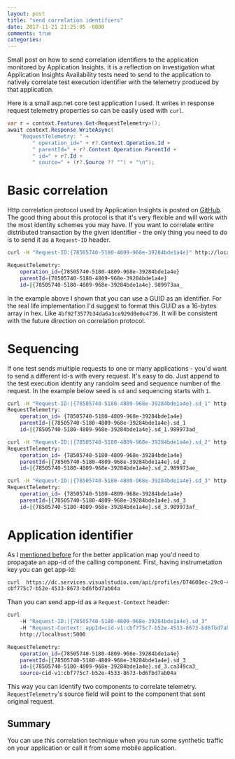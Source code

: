 ```yaml
---
layout: post
title: "send correlation identifiers"
date: 2017-11-21 21:25:05 -0800
comments: true
categories: 
---
```

Small post on how to send correlation identifiers to the application monitored by Application Insights. It is a reflection on investigation what Application Insights Availability tests need to send to the application to natively correlate test execution identifier with the telemetry produced by that application.

Here is a small asp.net core test application I used. It writes in response request telemetry properties so can be easily used with `curl`.

``` csharp
var r = context.Features.Get<RequestTelemetry>();
await context.Response.WriteAsync(
    "RequestTelemetry: " + 
        " operation_id=" + r?.Context.Operation.Id + 
        " parentId=" + r?.Context.Operation.ParentId + 
        " id=" + r?.Id + 
        " source=" + (r?.Source ?? "") + "\n");
```

# Basic correlation

Http correlation protocol used by Application Insights is posted on [GitHub](https://github.com/dotnet/corefx/blob/master/src/System.Diagnostics.DiagnosticSource/src/HttpCorrelationProtocol.md). The good thing about this protocol is that it's very flexible and will work with the most identity schemes you may have. If you want to correlate entire distributed transaction by the given identifier - the only thing you need to do is to send it as a `Request-ID` header.

``` bash
curl -H "Request-ID:{78505740-5180-4809-968e-39284bde1a4e}" http://localhost:5000

RequestTelemetry: 
    operation_id={78505740-5180-4809-968e-39284bde1a4e} 
    parentId={78505740-5180-4809-968e-39284bde1a4e} 
    id=|{78505740-5180-4809-968e-39284bde1a4e}.989973aa_
```

In the example above I shown that you can use a GUID as an identifier. For the real life implementation I'd suggest to format this GUID as a 16-bytes array in hex. Like `4bf92f3577b34da6a3ce929d0e0e4736`. It will be consistent with the future direction on correlation protocol.

# Sequencing

If one test sends multiple requests to one or many applications - you'd want to send a different id-s with every request. It's easy to do. Just append to the test execution identity any randolm seed and sequence number of the request. In the example below seed is `sd` and sequencing starts with `1`.

``` bash
curl -H "Request-ID:|{78505740-5180-4809-968e-39284bde1a4e}.sd_1" http://localhost:5000
RequestTelemetry: 
    operation_id= {78505740-5180-4809-968e-39284bde1a4e} 
    parentId=|{78505740-5180-4809-968e-39284bde1a4e}.sd_1 
    id=|{78505740-5180-4809-968e-39284bde1a4e}.sd_1.989973ad_

curl -H "Request-ID:|{78505740-5180-4809-968e-39284bde1a4e}.sd_2" http://localhost:5000
RequestTelemetry: 
    operation_id= {78505740-5180-4809-968e-39284bde1a4e} 
    parentId=|{78505740-5180-4809-968e-39284bde1a4e}.sd_2 
    id=|{78505740-5180-4809-968e-39284bde1a4e}.sd_2.989973ae_

curl -H "Request-ID:|{78505740-5180-4809-968e-39284bde1a4e}.sd_3" http://localhost:5000
RequestTelemetry: 
    operation_id= {78505740-5180-4809-968e-39284bde1a4e} 
    parentId=|{78505740-5180-4809-968e-39284bde1a4e}.sd_3 
    id=|{78505740-5180-4809-968e-39284bde1a4e}.sd_3.989973af_
```

# Application identifier

As I [mentioned before](http://apmtips.com/blog/2017/10/18/two-types-of-correlation/) for the better application map you'd need to propagate an app-id of the calling component. First, having instrumetation key you can get app-id:

``` bash
curl  https://dc.services.visualstudio.com/api/profiles/074608ec-29c0-41f1-a7c6-54f30d520629/appId
cbf775c7-b52e-4533-8673-bd6fbd7ab04a
```

Than you can send app-id as a `Request-Context` header:

``` bash
curl 
    -H "Request-ID:|{78505740-5180-4809-968e-39284bde1a4e}.sd_3" 
    -H "Request-Context: appId=cid-v1:cbf775c7-b52e-4533-8673-bd6fbd7ab04a" 
    http://localhost:5000

RequestTelemetry: 
    operation_id={78505740-5180-4809-968e-39284bde1a4e} 
    parentId=|{78505740-5180-4809-968e-39284bde1a4e}.sd_3 
    id=|{78505740-5180-4809-968e-39284bde1a4e}.sd_3.ca349ca3_ 
    source=cid-v1:cbf775c7-b52e-4533-8673-bd6fbd7ab04a
```

This way you can identify two components to correlate telemetry. `RequestTelemetry`'s source field will point to the component that sent original request.

## Summary

You can use this correlation technique when you run some synthetic traffic on your application or call it from some mobile application.